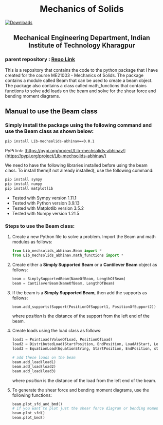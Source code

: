 <h1 align="center"> Mechanics of Solids</h1>

[![Downloads](https://static.pepy.tech/badge/Lib-mechsolids-abhinav)](https://pepy.tech/project/Lib-mechsolids-abhinav)

<h2 align="center">Mechanical Engineering Department, Indian Institute of Technology Kharagpur</h2>

<h3> parent repository : <a href="https://github.com/jeevanjyoti4/mechsolids">Repo Link</a> </h3>

This is a repository that contains the code to the python package that I have created for the course ME21003 - Mechanics of Solids. The package contains a module called Beam that can be used to create a beam object. The package also contains a class called math_functions that contains functions to solve add loads on the beam and solve for the shear force and bending moment diagrams.

<h2>  Manual to use the Beam class </h2>
<h3> Simply install the package using the following command and use the Beam class as shown below: </h3>

```bash
pip install Lib-mechsolids-abhinav==0.0.1
```
PyPi link: [https://pypi.org/project/Lib-mechsolids-abhinav/](https://pypi.org/project/Lib-mechsolids-abhinav/)

<!-- <h3> OR if you are forking the repository and want to do things manually, then make sure to have the following libraries</h3> -->
We need to have the following libraries installed before using the beam class. To install them(if not already installed), use the following command:

```bash
pip install sympy
pip install numpy
pip install matplotlib
```

* Tested with Sympy version 1.11.1
* Tested with Python version 3.9.13
* Tested with Matplotlib version 3.5.2
* Tested with Numpy version 1.21.5

<h3> Steps to use the Beam class: </h3>
<ol>
<li> Create a new Python file to solve a problem. Import the Beam and math modules as follows:
  
```python
from Lib_mechsolids_abhinav.Beam import *
from Lib_mechsolids_abhinav.math_functions import *
```
</li>

<li> Create either a <b>Simply Supported Beam</b> or a <b>Cantilever Beam</b> object as follows:
  
```python
beam = SimplySupportedBeam(NameOfBeam, LengthOfBeam)
beam = CantileverBeam(NameOfBeam, LengthOfBeam)
```
</li>

<li> If the beam is a <b>Simply Supported Beam</b>, then add the supports as follows:
  
```python
beam.add_supports(Support(PositionOfSupport1, PositionOfSupport2))
```
where *position* is the distance of the support from the left end of the beam.
</li>

<li> Create loads using the load class as follows:
  
```python
load1 = PointLoad(ValueOfLoad, PositionOfLoad)
load2 = DistributedLoad(StartPosition, EndPosition, LoadAtStart, LoadAtEnd)
load3 = EquationLoad(EquationString, StartPosition, EndPosition, startLoad(=0), endLoad(optional))

# add these loads on the beam
beam.add_load(load1)
beam.add_load(load2)
beam.add_load(load3)
```
where *position* is the distance of the load from the left end of the beam.
</li>

<li> To generate the shear force and bending moment diagrams, use the following functions:
  
```python
beam.plot_sfd_and_bmd()
# if you want to plot just the shear force diagram or bending moment diagram, use the following functions:
beam.plot_sfd()
beam.plot_bmd()
```
</li>
</ol>
